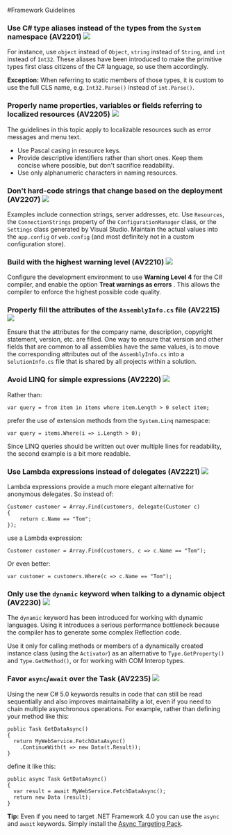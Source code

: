 <!--
NOTE: Requires Markdown Extra. See http://michelf.ca/projects/php-markdown/extra/
 --> 

#Framework Guidelines

### Use C# type aliases instead of the types from the `System` namespace  (AV2201) ![](images/1.png)
For instance, use `object` instead of `Object`, `string` instead of `String`, and `int` instead of `Int32`. These aliases have been introduced to make the primitive types first class citizens of the C# language, so use them accordingly.

**Exception:** When referring to static members of those types, it is custom to use the full CLS name, e.g. `Int32.Parse()` instead of `int.Parse()`.

### Properly name properties, variables or fields referring to localized resources  (AV2205) ![](images/3.png)
The guidelines in this topic apply to localizable resources such as error messages and menu text.

- Use Pascal casing in resource keys.
- Provide descriptive identifiers rather than short ones. Keep them concise where possible, but don't sacrifice readability.
- Use only alphanumeric characters in naming resources.

### Don't hard-code strings that change based on the deployment  (AV2207) ![](images/3.png)
Examples include connection strings, server addresses, etc. Use `Resources`, the `ConnectionStrings` property of the `ConfigurationManager` class, or the `Settings` class generated by Visual Studio. Maintain the actual values into the `app.config` or `web.config` (and most definitely not in a custom configuration store).

### Build with the highest warning level  (AV2210) ![](images/1.png)
Configure the development environment to use **Warning Level 4** for the C# compiler, and enable the option **Treat warnings as errors** . This allows the compiler to enforce the highest possible code quality.

### Properly fill the attributes of the `AssemblyInfo.cs` file  (AV2215) ![](images/3.png)
Ensure that the attributes for the company name, description, copyright statement, version, etc. are filled. One way to ensure that version and other fields that are common to all assemblies have the same values, is to move the corresponding attributes out of the `AssemblyInfo.cs` into a `SolutionInfo.cs` file that is shared by all projects within a solution. 

### Avoid LINQ for simple expressions  (AV2220) ![](images/3.png)
Rather than:

	var query = from item in items where item.Length > 0 select item;

prefer the use of extension methods from the `System.Linq` namespace:

	var query = items.Where(i => i.Length > 0);

Since LINQ queries should be written out over multiple lines for readability, the second example is a bit more readable.

### Use Lambda expressions instead of delegates  (AV2221) ![](images/2.png)

Lambda expressions provide a much more elegant alternative for anonymous delegates. So instead of:

	Customer customer = Array.Find(customers, delegate(Customer c)
	{
		return c.Name == "Tom";
	});

use a Lambda expression:

	Customer customer = Array.Find(customers, c => c.Name == "Tom");

Or even better:

	var customer = customers.Where(c => c.Name == "Tom");

### Only use the `dynamic` keyword when talking to a dynamic object  (AV2230) ![](images/1.png)
The `dynamic` keyword has been introduced for working with dynamic languages. Using it introduces a serious performance bottleneck because the compiler has to generate some complex Reflection code.

Use it only for calling methods or members of a dynamically created instance class (using the `Activator`) as an alternative to `Type.GetProperty()` and `Type.GetMethod()`, or for working with COM Interop types.

### Favor `async`/`await` over the Task (AV2235) ![](images/1.png)
Using the new C# 5.0 keywords results in code that can still be read sequentially and also improves maintainability a lot, even if you need to chain multiple asynchronous operations. For example, rather than defining your method like this:

	public Task GetDataAsync()
	{
	  return MyWebService.FetchDataAsync()
	    .ContinueWith(t => new Data(t.Result));
	}

define it like this:

	public async Task GetDataAsync()
	{
	  var result = await MyWebService.FetchDataAsync();
	  return new Data (result);
	}

**Tip:** Even if you need to target .NET Framework 4.0 you can use the `async` and `await` keywords. Simply install the [Async Targeting Pack](http://www.microsoft.com/en-us/download/details.aspx?id=29576).

